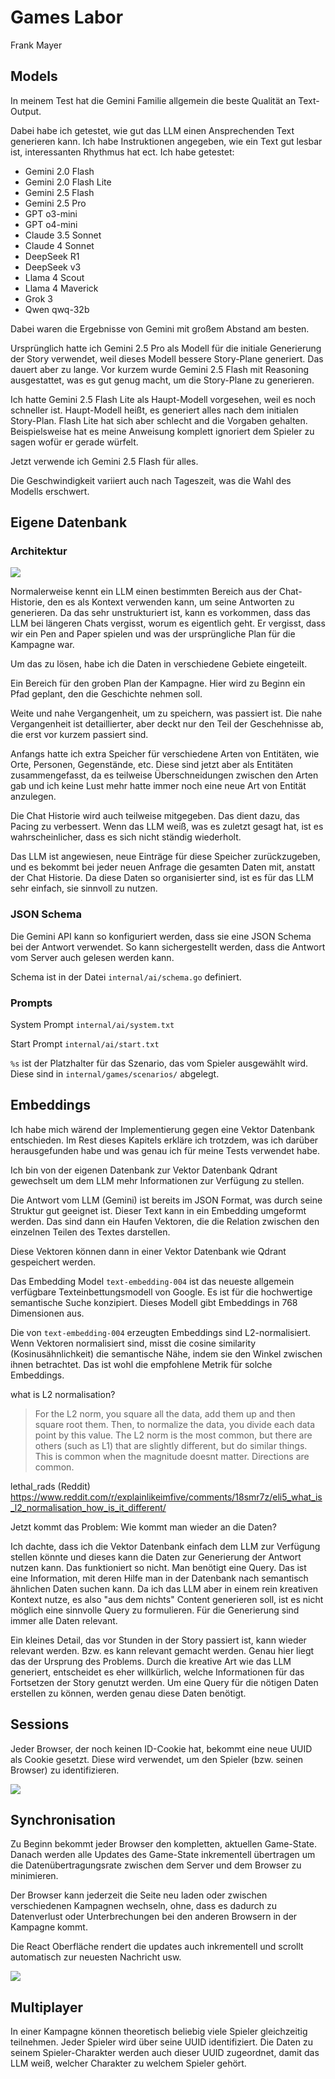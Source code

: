 # Games Labor

Frank Mayer

## Models

In meinem Test hat die Gemini Familie allgemein die beste Qualität an Text-Output.

Dabei habe ich getestet, wie gut das LLM einen Ansprechenden Text generieren kann. Ich habe Instruktionen angegeben, wie ein Text gut lesbar ist, interessanten Rhythmus hat ect.
Ich habe getestet:

- Gemini 2.0 Flash
- Gemini 2.0 Flash Lite
- Gemini 2.5 Flash
- Gemini 2.5 Pro
- GPT o3-mini
- GPT o4-mini
- Claude 3.5 Sonnet
- Claude 4 Sonnet
- DeepSeek R1
- DeepSeek v3
- Llama 4 Scout
- Llama 4 Maverick
- Grok 3
- Qwen qwq-32b

Dabei waren die Ergebnisse von Gemini mit großem Abstand am besten.

Ursprünglich hatte ich Gemini 2.5 Pro als Modell für die initiale Generierung der Story verwendet, weil dieses Modell bessere Story-Plane generiert. Das dauert aber zu lange.
Vor kurzem wurde Gemini 2.5 Flash mit Reasoning ausgestattet, was es gut genug macht, um die Story-Plane zu generieren.

Ich hatte Gemini 2.5 Flash Lite als Haupt-Modell vorgesehen, weil es noch schneller ist. Haupt-Modell heißt, es generiert alles nach dem initialen Story-Plan. Flash Lite hat sich aber schlecht and die Vorgaben gehalten. Beispielsweise hat es meine Anweisung komplett ignoriert dem Spieler zu sagen wofür er gerade würfelt.

Jetzt verwende ich Gemini 2.5 Flash für alles.

Die Geschwindigkeit variiert auch nach Tageszeit, was die Wahl des Modells erschwert.

## Eigene Datenbank

### Architektur

![](docs/architecture.jpg)

Normalerweise kennt ein LLM einen bestimmten Bereich aus der Chat-Historie, den es als Kontext verwenden kann, um seine Antworten zu generieren. Da das sehr unstrukturiert ist, kann es vorkommen, dass das LLM bei längeren Chats vergisst, worum es eigentlich geht. Er vergisst, dass wir ein Pen and Paper spielen und was der ursprüngliche Plan für die Kampagne war.

Um das zu lösen, habe ich die Daten in verschiedene Gebiete eingeteilt.

Ein Bereich für den groben Plan der Kampagne. Hier wird zu Beginn ein Pfad geplant, den die Geschichte nehmen soll.

Weite und nahe Vergangenheit, um zu speichern, was passiert ist. Die nahe Vergangenheit ist detaillierter, aber deckt nur den Teil der Geschehnisse ab, die erst vor kurzem passiert sind.

Anfangs hatte ich extra Speicher für verschiedene Arten von Entitäten, wie Orte, Personen, Gegenstände, etc. Diese sind jetzt aber als Entitäten zusammengefasst, da es teilweise Überschneidungen zwischen den Arten gab und ich keine Lust mehr hatte immer noch eine neue Art von Entität anzulegen.

Die Chat Historie wird auch teilweise mitgegeben. Das dient dazu, das Pacing zu verbessert. Wenn das LLM weiß, was es zuletzt gesagt hat, ist es wahrscheinlicher, dass es sich nicht ständig wiederholt.

Das LLM ist angewiesen, neue Einträge für diese Speicher zurückzugeben, und es bekommt bei jeder neuen Anfrage die gesamten Daten mit, anstatt der Chat Historie. Da diese Daten so organisierter sind, ist es für das LLM sehr einfach, sie sinnvoll zu nutzen.

### JSON Schema

Die Gemini API kann so konfiguriert werden, dass sie eine JSON Schema bei der Antwort verwendet.
So kann sichergestellt werden, dass die Antwort vom Server auch gelesen werden kann.

Schema ist in der Datei `internal/ai/schema.go` definiert.

### Prompts

System Prompt `internal/ai/system.txt`

Start Prompt `internal/ai/start.txt`

`%s` ist der Platzhalter für das Szenario, das vom Spieler ausgewählt wird.
Diese sind in `internal/games/scenarios/` abgelegt.

## Embeddings

Ich habe mich wärend der Implementierung gegen eine Vektor Datenbank entschieden. Im Rest dieses Kapitels erkläre ich trotzdem, was ich darüber herausgefunden habe und was genau ich für meine Tests verwendet habe.

Ich bin von der eigenen Datenbank zur Vektor Datenbank Qdrant gewechselt um dem LLM mehr Informationen zur Verfügung zu stellen.

Die Antwort vom LLM (Gemini) ist bereits im JSON Format, was durch seine Struktur gut geeignet ist.
Dieser Text kann in ein Embedding umgeformt werden.
Das sind dann ein Haufen Vektoren, die die Relation zwischen den einzelnen Teilen des Textes darstellen.

Diese Vektoren können dann in einer Vektor Datenbank wie Qdrant gespeichert werden.

Das Embedding Model `text-embedding-004` ist das neueste allgemein verfügbare Texteinbettungsmodell von Google. Es ist für die hochwertige semantische Suche konzipiert. Dieses Modell gibt Embeddings in 768 Dimensionen aus.

Die von `text-embedding-004` erzeugten Embeddings sind L2-normalisiert. Wenn Vektoren normalisiert sind, misst die cosine similarity (Kosinusähnlichkeit) die semantische Nähe, indem sie den Winkel zwischen ihnen betrachtet. Das ist wohl die empfohlene Metrik für solche Embeddings.

what is L2 normalisation?

> For the L2 norm, you square all the data, add them up and then square root them. Then, to normalize the data, you divide each data point by this value. The L2 norm is the most common, but there are others (such as L1) that are slightly different, but do similar things. This is common when the magnitude doesnt matter. Directions are common.

lethal_rads (Reddit) https://www.reddit.com/r/explainlikeimfive/comments/18smr7z/eli5_what_is_l2_normalisation_how_is_it_different/

Jetzt kommt das Problem: Wie kommt man wieder an die Daten?

Ich dachte, dass ich die Vektor Datenbank einfach dem LLM zur Verfügung stellen könnte und dieses kann die Daten zur Generierung der Antwort nutzen kann.
Das funktioniert so nicht.
Man benötigt eine Query.
Das ist eine Information, mit deren Hilfe man in der Datenbank nach semantisch ähnlichen Daten suchen kann.
Da ich das LLM aber in einem rein kreativen Kontext nutze, es also "aus dem nichts" Content generieren soll, ist es nicht möglich eine sinnvolle Query zu formulieren.
Für die Generierung sind immer alle Daten relevant.

Ein kleines Detail, das vor Stunden in der Story passiert ist, kann wieder relevant werden.
Bzw. es kann relevant gemacht werden.
Genau hier liegt das der Ursprung des Problems.
Durch die kreative Art wie das LLM generiert, entscheidet es eher willkürlich, welche Informationen für das Fortsetzen der Story genutzt werden.
Um eine Query für die nötigen Daten erstellen zu können, werden genau diese Daten benötigt.

## Sessions

Jeder Browser, der noch keinen ID-Cookie hat, bekommt eine neue UUID als Cookie gesetzt.
Diese wird verwendet, um den Spieler (bzw. seinen Browser) zu identifizieren.

![](docs/session.jpg)

## Synchronisation

Zu Beginn bekommt jeder Browser den kompletten, aktuellen Game-State.
Danach werden alle Updates des Game-State inkrementell übertragen um die Datenübertragungsrate zwischen dem Server und dem Browser zu minimieren.

Der Browser kann jederzeit die Seite neu laden oder zwischen verschiedenen Kampagnen wechseln,
ohne, dass es dadurch zu Datenverlust oder Unterbrechungen bei den anderen Browsern in der Kampagne kommt.

Die React Oberfläche rendert die updates auch inkrementell und scrollt automatisch zur neuesten Nachricht usw.

![](docs/sync.jpg)

## Multiplayer

In einer Kampagne können theoretisch beliebig viele Spieler gleichzeitig teilnehmen.
Jeder Spieler wird über seine UUID identifiziert.
Die Daten zu seinem Spieler-Charakter werden auch dieser UUID zugeordnet, damit das LLM weiß, welcher Charakter zu welchem Spieler gehört.
